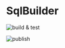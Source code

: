 # SqlBuilder

![build & test](https://github.com/sergiobarriel/sqlbuilder/workflows/build%20&%20test%20package/badge.svg)

![publish](https://github.com/sergiobarriel/sqlbuilder/workflows/publish%20package/badge.svg)
